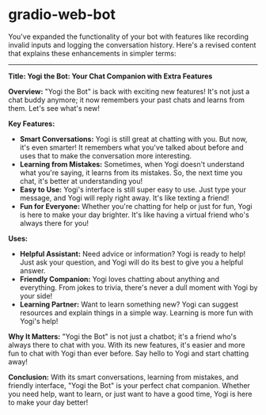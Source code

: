 # gradio-web-bot
You've expanded the functionality of your bot with features like recording invalid inputs and logging the conversation history. Here's a revised content that explains these enhancements in simpler terms:

---

**Title: Yogi the Bot: Your Chat Companion with Extra Features**

**Overview:**
"Yogi the Bot" is back with exciting new features! It's not just a chat buddy anymore; it now remembers your past chats and learns from them. Let's see what's new!

**Key Features:**
- **Smart Conversations:** Yogi is still great at chatting with you. But now, it's even smarter! It remembers what you've talked about before and uses that to make the conversation more interesting.
- **Learning from Mistakes:** Sometimes, when Yogi doesn't understand what you're saying, it learns from its mistakes. So, the next time you chat, it's better at understanding you!
- **Easy to Use:** Yogi's interface is still super easy to use. Just type your message, and Yogi will reply right away. It's like texting a friend!
- **Fun for Everyone:** Whether you're chatting for help or just for fun, Yogi is here to make your day brighter. It's like having a virtual friend who's always there for you!

**Uses:**
- **Helpful Assistant:** Need advice or information? Yogi is ready to help! Just ask your question, and Yogi will do its best to give you a helpful answer.
- **Friendly Companion:** Yogi loves chatting about anything and everything. From jokes to trivia, there's never a dull moment with Yogi by your side!
- **Learning Partner:** Want to learn something new? Yogi can suggest resources and explain things in a simple way. Learning is more fun with Yogi's help!

**Why It Matters:**
"Yogi the Bot" is not just a chatbot; it's a friend who's always there to chat with you. With its new features, it's easier and more fun to chat with Yogi than ever before. Say hello to Yogi and start chatting away!

**Conclusion:**
With its smart conversations, learning from mistakes, and friendly interface, "Yogi the Bot" is your perfect chat companion. Whether you need help, want to learn, or just want to have a good time, Yogi is here to make your day better!

